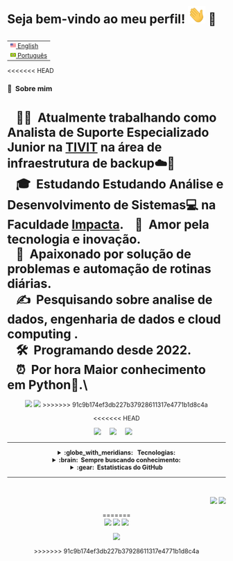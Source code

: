 # Seja bem-vindo ao meu perfil! <img src="images/wave.gif" width="40" height="40"> 🎉

<table align="right">
 <tr><td><a href="README.md"><img src="images/us-flag.png" height="13"> English</a></td></tr>
 <tr><td><a href="README_pt.md"><img src="images/br-flag.png" height="13"> Português</a></td></tr>
</table>
<br>

<<<<<<< HEAD
### :space_invader: &nbsp;Sobre mim

&nbsp;&nbsp;&nbsp;:technologist: &nbsp;Atualmente trabalhando como Analista de Suporte Especializado Junior na [TIVIT](https://tivit.com) na área de infraestrutura de backup☁️💾\
&nbsp;&nbsp;&nbsp;🎓 &nbsp;Estudando Estudando Análise e Desenvolvimento de Sistemas💻 na Faculdade [Impacta](https://www.impacta.edu.br).
&nbsp;&nbsp;&nbsp;:seedling: &nbsp;Amor pela tecnologia e inovação.\
&nbsp;&nbsp;&nbsp;:heartbeat: &nbsp;Apaixonado por solução de problemas e automação de rotinas diárias.\
&nbsp;&nbsp;&nbsp;:writing_hand: &nbsp;Pesquisando sobre analise de dados, engenharia de dados e cloud computing .\
&nbsp;&nbsp;&nbsp;:hammer_and_wrench: &nbsp;Programando desde 2022.\
&nbsp;&nbsp;&nbsp;⏰ &nbsp;Por hora Maior conhecimento em Python🐍.\
=======
<!-- GITHUB STATUS -->
<div align="center">
  <img height="180em" src="https://github-readme-stats.vercel.app/api?username=M4th2306&show_icons=true&theme=dark&include_all_commits=true&count_private=true"/>
  <img height="150em" src="https://github-readme-stats.vercel.app/api/top-langs/?username=M4th2306&layout=compact&langs_count=10&theme=dark"/>
>>>>>>> 91c9b174ef3db227b37928611317e4771b1d8c4a



<!-- REDES SOCIAIS -->
<<<<<<< HEAD
<p align="center">
  <a href="mailto:matheusrodrigueslima70@gmail.com" target="_blank"><img src="https://play-lh.googleusercontent.com/D1Dz2BjPYev_oyksKXsdtAS66a_2Ql-sklpzTnwR9lqnDG_P5lAJEtfR70FudJ0XMA=s48-rw" style='width: 28px' target="_blank"></a>&nbsp;&nbsp;&nbsp;&nbsp;
  <a href="https://www.instagram.com/math_rodrigues23/"><img src="https://img.shields.io/badge/instagram-%23dc2743.svg?&style=for-the-badge&logo=instagram&logoColor=white" /></a>&nbsp;&nbsp;&nbsp;&nbsp;
  <a href="https://www.linkedin.com/in/matheus-rodrigues/"><img src="https://img.shields.io/badge/linkedin-%230077B5.svg?&style=for-the-badge&logo=linkedin&logoColor=white" /></a>&nbsp;&nbsp;&nbsp;&nbsp;
</p>

<hr/>

<details>
  <summary><b>:globe_with_meridians: &nbsp; Tecnologias:</b></summary>
  <br/>

![HTML5](https://img.shields.io/badge/HTML5-E34F26.svg?&style=flat&logo=html5&logoColor=white)&nbsp;
![CSS3](https://img.shields.io/badge/CSS3-%231572B6.svg?&style=flat&logo=css3&logoColor=white)&nbsp;
![Git](https://img.shields.io/badge/GIT-%23F05033.svg?&style=flat&logo=git&logoColor=white)&nbsp;
![GitHub](https://img.shields.io/badge/GITHUB-%23121011.svg?&style=flat&logo=github&logoColor=white)&nbsp;
![GitLab](https://img.shields.io/badge/GITLAB-%23181717.svg?&style=flat&logo=gitlab&logoColor=white)&nbsp;
![Docker](https://img.shields.io/badge/DOCKER-2496ED.svg?&style=flat&logo=docker&logoColor=white)&nbsp;
![LINUX](https://img.shields.io/badge/LINUX-FCC624?style=flat-square&logo=linux&logoColor=black)
![VSCode](https://img.shields.io/badge/VSCODE-007ACC.svg?&style=flat&logo=visual-studio-code)&nbsp;
![MVC Architecture](https://img.shields.io/badge/MVC-888888.svg?&style=flat&logoColor=white)&nbsp;
![SQL Server](https://img.shields.io/badge/SQL%20Server-FF6347.svg?&style=flat&logo=Microsoft%20SQL%20Server&logoColor=white)&nbsp;
![Python](https://img.shields.io/badge/PYTHON-3776AB.svg?&style=flat&logo=python&logoColor=white)&nbsp;

### Ferramentas de backup 🛠️
![Commvault](https://img.shields.io/badge/Commvault-D90024.svg?&style=flat)
![Netbackup](https://img.shields.io/badge/Netbackup-006699.svg?&style=flat)
</details>

<details>
  <summary><b>:brain: &nbsp;Sempre buscando conhecimento:</b></summary>
  <br/>

![AWS](https://img.shields.io/badge/AMAZON%20AWS-232F3E.svg?&style=flat&logo=amazon-aws&logoColor=white)&nbsp;
![MySQL](https://img.shields.io/badge/MySQL-4479A1.svg?&style=flat&logo=MySQL&logoColor=white)


</details>


<!-- GITHUB STATUS -->
<details>
  <summary><b>:gear: &nbsp;Estatisticas do GitHub</b></summary>
  <br/>
    <p align="center">
        <img height="137px" src="https://github-readme-streak-stats.herokuapp.com/?user=M4th2306&hide_border=true&theme=nightowl" />
    </p>
    <p align="center">
        <img height="137px" src="https://github-readme-stats.vercel.app/api?username=M4th2306&hide_title=true&hide_border=true&show_icons=true&include_all_commits=true&count_private=true&line_height=21&theme=nightowl" /> <img height="137px" src="https://github-readme-stats.vercel.app/api/top-langs/?username=M4th2306&hide=html&hide_title=true&hide_border=true&layout=compact&langs_count=8&theme=nightowl" />
    </p>
</details>
  <!-- TEMAS: dark, radical, merko, gruvbox, tokyonight, onedark, cobalt, synthwave, highcontrast, dracula -->

<hr/>
<br/>

<p align="right">
<img src="https://komarev.com/ghpvc/?username=M4th2306&style=plastic&label=Views"><img>
<img src="https://badges.pufler.dev/visits/M4th2306?color=black&logo=github" />
</p>
=======
<div align="center">
 <!-- <a href="https://www.instagram.com/math_rodrigues23/" target="_blank"><img src="https://img.shields.io/badge/-Instagram-%23E4405F?style=for-the-badge&logo=instagram&logoColor=white" target="_blank"></a>-->
  <a href="https://www.instagram.com/math_rodrigues23/" target="_blank"><img src="https://play.google.com/store/apps/details?id=com.instagram.android&hl=pt" target="_blank"></a>
  <a href="https://www.linkedin.com/in/matheus-rodrigues/" target="_blank"><img src="https://img.shields.io/badge/-LinkedIn-%230077B5?style=for-the-badge&logo=linkedin&logoColor=white" target="_blank"></a>  
   <a href="mailto:matheusrodrigueslima70@gmail.com" target="_blank"><img src="https://play-lh.googleusercontent.com/D1Dz2BjPYev_oyksKXsdtAS66a_2Ql-sklpzTnwR9lqnDG_P5lAJEtfR70FudJ0XMA=s48-rw" style='width: 28px' target="_blank"></a>  
  
  ![](https://visitor-badge.glitch.me/badge?page_id=M4th2306)
</div>
>>>>>>> 91c9b174ef3db227b37928611317e4771b1d8c4a
